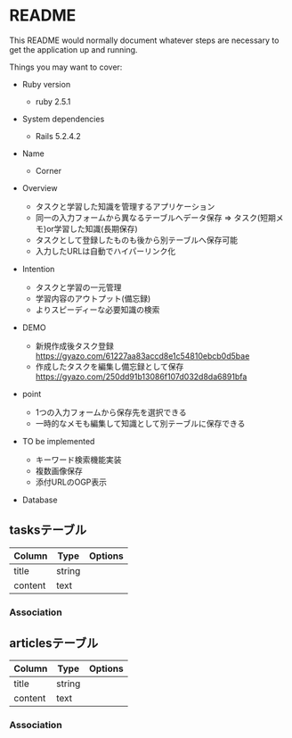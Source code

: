 # README

This README would normally document whatever steps are necessary to get the
application up and running.

Things you may want to cover:

* Ruby version
  - ruby 2.5.1

* System dependencies
  - Rails 5.2.4.2

* Name
  - Corner

* Overview
  - タスクと学習した知識を管理するアプリケーション
  - 同一の入力フォームから異なるテーブルへデータ保存 => タスク(短期メモ)or学習した知識(長期保存)
  - タスクとして登録したものも後から別テーブルへ保存可能
  - 入力したURLは自動でハイパーリンク化

* Intention
  - タスクと学習の一元管理
  - 学習内容のアウトプット(備忘録)
  - よりスピーディーな必要知識の検索
* DEMO
  - 新規作成後タスク登録
  https://gyazo.com/61227aa83accd8e1c54810ebcb0d5bae
  - 作成したタスクを編集し備忘録として保存
  https://gyazo.com/250dd91b13086f107d032d8da6891bfa

* point
  - 1つの入力フォームから保存先を選択できる
  - 一時的なメモも編集して知識として別テーブルに保存できる

* TO be implemented
  - キーワード検索機能実装
  - 複数画像保存
  - 添付URLのOGP表示

* Database

## tasksテーブル

|Column|Type|Options|
|------|----|-------|
|title|string|
|content|text|

### Association

## articlesテーブル

|Column|Type|Options|
|------|----|-------|
|title|string|
|content|text|

### Association